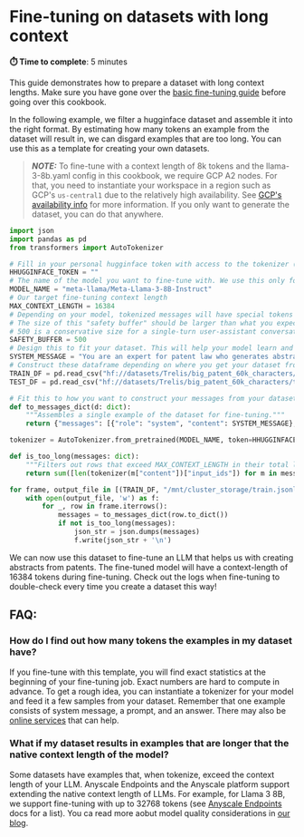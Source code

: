 # Fine-tuning on datasets with long context
**⏱️ Time to complete**: 5 minutes

This guide demonstrates how to prepare a dataset with long context lengths.
Make sure you have gone over the [basic fine-tuning guide](../../README.md) before going over this cookbook.

In the following example, we filter a hugginface dataset and assemble it into the right format.
By estimating how many tokens an example from the dataset will result in, we can disgard examples that are too long.
You can use this as a template for creating your own datasets.

> **_NOTE:_** To fine-tune with a context length of 8k tokens and the llama-3-8b.yaml config in this cookbook, we require GCP A2 nodes. For that, you need to instantiate your workspace in a region such as GCP's `us-central1`  due to the relatively high availability. See [GCP's availability info](https://cloud.google.com/compute/docs/gpus/gpu-regions-zones) for more information. If you only want to generate the dataset, you can do that anywhere.


```python
import json
import pandas as pd
from transformers import AutoTokenizer

# Fill in your personal hugginface token with access to the tokenizer (You can use a similar tokenizer as a work-around)
HHUGGINFACE_TOKEN = ""
# The name of the model you want to fine-tune with. We use this only for tokenization so models with the same tokenizer are interoperable here.
MODEL_NAME = "meta-llama/Meta-Llama-3-8B-Instruct"
# Our target fine-tuning context length
MAX_CONTEXT_LENGTH = 16384
# Depending on your model, tokenized messages will have special tokens such as a "beginning of sequence" or "system message" token added.
# The size of this "safety buffer" should be larger than what you expect these additional tokens to be in sum per example.
# 500 is a conservative size for a single-turn user-assistant conversation. Have a look at dataset statistics when starting your fine-tuning job to check the minimum and maximum example size.
SAFETY_BUFFER = 500
# Design this to fit your dataset. This will help your model learn and converge to a better solution.
SYSTEM_MESSAGE = "You are an expert for patent law who generates abstracts from patents. Base your answer solely on the provided patent."
# Construct these dataframe depending on where you get your dataset from
TRAIN_DF = pd.read_csv("hf://datasets/Trelis/big_patent_60k_characters/train.csv")
TEST_DF = pd.read_csv("hf://datasets/Trelis/big_patent_60k_characters/test.csv")

# Fit this to how you want to construct your messages from your dataset. Pay attention to the names of columns from the dataset here.
def to_messages_dict(d: dict):
    """Assembles a single example of the dataset for fine-tuning."""
    return {"messages": [{"role": "system", "content": SYSTEM_MESSAGE}, {"role": "user", "content": d["description"]},  {"role": "assistant", "content": d["abstract"]}]}

tokenizer = AutoTokenizer.from_pretrained(MODEL_NAME, token=HHUGGINFACE_TOKEN)

def is_too_long(messages: dict):
    """Filters out rows that exceed MAX_CONTEXT_LENGTH in their total length"""
    return sum([len(tokenizer(m["content"])["input_ids"]) for m in messages["messages"]]) + SAFETY_BUFFER > MAX_CONTEXT_LENGTH

for frame, output_file in [(TRAIN_DF, "/mnt/cluster_storage/train.jsonl"), (TEST_DF, "/mnt/cluster_storage/test.jsonl")]:
    with open(output_file, 'w') as f:
        for _, row in frame.iterrows():
            messages = to_messages_dict(row.to_dict())
            if not is_too_long(messages):
                json_str = json.dumps(messages)
                f.write(json_str + '\n')
```

We can now use this dataset to fine-tune an LLM that helps us with creating abstracts from patents.
The fine-tuned model will have a context-length of 16384 tokens during fine-tuning.
Check out the logs when fine-tuning to double-check every time you create a dataset this way!

## FAQ:

### How do I find out how many tokens the examples in my dataset have?

If you fine-tune with this template, you will find exact statistics at the beginning of your fine-tuning job.
Exact numbers are hard to compute in advance. To get a rough idea, you can instantiate a tokenizer for your model and feed it a few samples from your dataset. Remember that one example consists of system message, a prompt, and an answer. There may also be [online services](https://belladoreai.github.io/llama3-tokenizer-js/example-demo/build/) that can help.

### What if my dataset results in examples that are longer that the native context length of the model?

Some datasets have examples that, when tokenize, exceed the context length of your LLM.
Anyscale Endpoints and the Anyscale platform support extending the native context length of LLMs. For example, for Llama 3 8B, we support fine-tuning with up to 32768 tokens (see [Anyscale Endpoints](https://docs.anyscale.com/canary/endpoints/fine-tuning/supported-models/) docs for a list).
You ca read more aobut model quality considerations in [our blog](https://www.anyscale.com/blog/fine-tuning-llms-for-longer-context-and-better-rag-systems).


